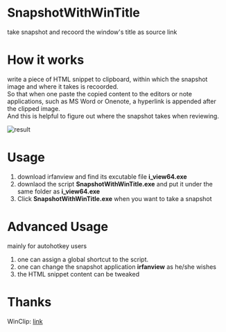 # SnapshotWithWinTitle
take snapshot and recoord the window's title as source link

# How it works
write a piece of HTML snippet to clipboard, within which  the snapshot image and where it takes is recoorded.  
So that when one paste the copied content to the editors or note applications, such as MS Word or Onenote, a hyperlink is appended after the clipped image.   
And this is helpful to figure out where the snapshot takes when reviewing.

![result](https://github.com/valuex/SnapshotWithWinTitle/blob/master/Results.png)

# Usage
1. download irfanview and find its excutable file **i_view64.exe** 
2. downlaod the script **SnapshotWithWinTitle.exe** and put it under the same folder as **i_view64.exe** 
3. Click **SnapshotWithWinTitle.exe** when you want to take a snapshot

# Advanced Usage
mainly for autohotkey users
1. one can assign a global shortcut to the script.
2. one can change the snapshot application **irfanview** as he/she wishes
3. the HTML snippet content can be tweaked

# Thanks
WinClip: [link](https://www.autohotkey.com/boards/viewtopic.php?f=6&t=29314)


